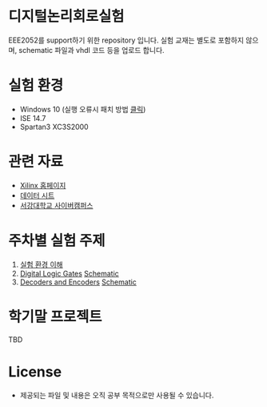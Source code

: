 # 디지털논리회로실험 
EEE2052를 support하기 위한 repository 입니다. 실험 교재는 별도로 포함하지 않으며, schematic 파일과 vhdl 코드 등을 업로드 합니다. 

# 실험 환경 
- Windows 10 (실행 오류시 패치 방법 [클릭]()) 
- ISE 14.7 
- Spartan3 XC3S2000

# 관련 자료
- [Xilinx 홈페이지](https://www.xilinx.com)
- [데이터 시트](https://www.alldatasheet.com)
- [서강대학교 사이버캠퍼스](https://cyber.sogang.ac.kr)
# 주차별 실험 주제
1. [실험 환경 이해](/lab1/lab1_install_ISE.md) 
2. [Digital Logic Gates](/lab2) [Schematic](/lab2/schematic)
3. [Decoders and Encoders](/lab3) [Schematic](/lab3/schematic)

# 학기말 프로젝트 
TBD

# License
- 제공되는 파일 및 내용은 오직 공부 목적으로만 사용될 수 있습니다.